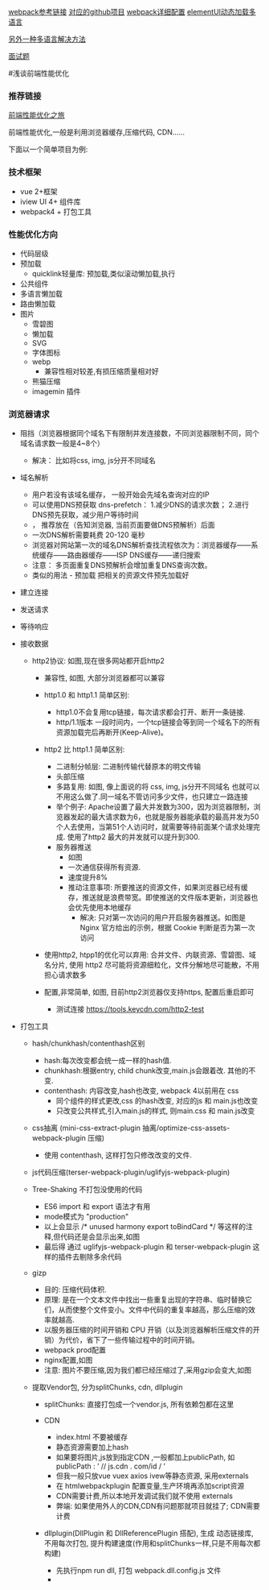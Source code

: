 [webpack参考链接](https://juejin.im/post/5b7d350951882542f3278b11#heading-0)
[对应的github项目](https://github.com/zxpsuper/createVue)
[webpack详细配置](https://juejin.im/post/5de87444518825124c50cd36)
[elementUI动态加载多语言](https://segmentfault.com/a/1190000020740061)

[另外一种多语言解决方法](https://github.com/kazupon/vue-i18n/issues/223)

[面试题](https://juejin.im/post/5e083e17f265da33997a4561?utm_source=gold_browser_extension)




#浅谈前端性能优化

### 推荐链接
[前端性能优化之旅](https://alienzhou.github.io/fe-performance-journey/#%E5%89%8D%E7%AB%AF%E9%9C%80%E8%A6%81%E6%80%A7%E8%83%BD%E4%BC%98%E5%8C%96%E4%B9%88%EF%BC%9F)

前端性能优化,一般是利用浏览器缓存,压缩代码, CDN......

下面以一个简单项目为例:
### 技术框架

- vue 2+框架
- iview UI 4+ 组件库
- webpack4 + 打包工具

### 性能优化方向
- 代码层级
 - 预加载
    - quicklink轻量库: 预加载,类似滚动懒加载,执行
 - 公共组件
 - 多语言懒加载
 - 路由懒加载
 - 图片
    - 雪碧图
    - 懒加载
    - SVG
    - 字体图标
    - webp
        - 兼容性相对较差,有损压缩质量相对好
    - 熊猫压缩
    - imagemin 插件
    

### 浏览器请求
  - 阻挡（浏览器根据同个域名下有限制并发连接数，不同浏览器限制不同，同个域名请求数一般是4~8个）
    - 解决： 比如将css, img, js分开不同域名
  - 域名解析
    - 用户若没有该域名缓存， 一般开始会先域名查询对应的IP
    - 可以使用DNS预获取 dns-prefetch： 1.减少DNS的请求次数； 2.进行DNS预先获取，减少用户等待时间
    - <link rel="dns-prefetch" href="//domain.com">， 推荐放在<meta http-equiv="x-dns-prefetch-control" content="on">（告知浏览器, 当前页面要做DNS预解析）后面
    - 一次DNS解析需要耗费 20-120 毫秒
    - 浏览器对网站第一次的域名DNS解析查找流程依次为：浏览器缓存——系统缓存——路由器缓存——ISP DNS缓存——递归搜索
    - 注意： 多页面重复DNS预解析会增加重复DNS查询次数。
    - 类似的用法  - 预加载 把相关的资源文件预先加载好 <link rel="preload" href="/styles.css" as="style">
  - 建立连接
  - 发送请求
  - 等待响应
  - 接收数据 
   
    - http2协议: 如图,现在很多网站都开启http2
        - 兼容性, 如图, 大部分浏览器都可以兼容
        - http1.0 和 http1.1 简单区别: 
            - http1.0不会复用tcp链接，每次请求都会打开、断开一条链接.
            - http/1.1版本 一段时间内，一个tcp链接会等到同一个域名下的所有资源加载完后再断开(Keep-Alive)。
        - http2 比 http1.1 简单区别:
            - 二进制分帧层: 二进制传输代替原本的明文传输
            - 头部压缩
            - 多路复用: 如图, 像上面说的将  css, img, js分开不同域名 也就可以不用这么做了.同一域名不管访问多少文件，也只建立一路连接
            - 举个例子: Apache设置了最大并发数为300，因为浏览器限制，浏览器发起的最大请求数为6，也就是服务器能承载的最高并发为50个人去使用，当第51个人访问时，就需要等待前面某个请求处理完成.
                       使用了http2 最大的并发就可以提升到300.
            - 服务器推送 
                - 如图
                - 一次通信获得所有资源.
                - 速度提升8%
                - 推动注意事项: 所要推送的资源文件，如果浏览器已经有缓存，推送就是浪费带宽。即使推送的文件版本更新，浏览器也会优先使用本地缓存
                    - 解决: 只对第一次访问的用户开启服务器推送。如图是 Nginx 官方给出的示例，根据 Cookie 判断是否为第一次访问
                         
        - 使用http2, htpp1的优化可以弃用: 合并文件、内联资源、雪碧图、域名分片, 使用 http2 尽可能将资源细粒化，文件分解地尽可能散，不用担心请求数多
        - 配置,非常简单, 如图, 目前http2浏览器仅支持https, 配置后重启即可
            - 测试连接 https://tools.keycdn.com/http2-test

- 打包工具 
    - hash/chunkhash/contenthash区别
        - hash:每次改变都会统一成一样的hash值.
        - chunkhash:根据entry, child chunk改变,main.js会跟着改. 其他的不变.
        - contenthash: 内容改变,hash也改变, webpack 4以前用在 css
            - 同个组件的样式更改,css 的hash改变, 对应的js 和 main.js也改变
            - 只改变公共样式,引入main.js的样式, 则main.css 和 main.js改变
        
    - css抽离 (mini-css-extract-plugin 抽离/optimize-css-assets-webpack-plugin 压缩)
        - 使用 contenthash, 这样打包只修改改变的文件.
     
    - js代码压缩(terser-webpack-plugin/uglifyjs-webpack-plugin)
    
    - Tree-Shaking 不打包没使用的代码 
        - ES6 import 和 export 语法才有用
        - mode模式为 "production"
        - 以上会显示 /* unused harmony export toBindCard */ 等这样的注释,但代码还是会显示出来,如图
        - 最后得 通过 uglifyjs-webpack-plugin 和 terser-webpack-plugin 这样的插件去剔除多余代码
    
    - gizp 
        - 目的: 压缩代码体积.
        - 原理: 是在一个文本文件中找出一些重复出现的字符串、临时替换它们，从而使整个文件变小。文件中代码的重复率越高，那么压缩的效率就越高.
        - 以服务器压缩的时间开销和 CPU 开销（以及浏览器解析压缩文件的开销）为代价，省下了一些传输过程中的时间开销。
        - webpack prod配置
        - nginx配置,如图
        - 注意: 图片不要压缩,因为我们都已经压缩过了,采用gzip会变大,如图
    
    - 提取Vendor包, 分为splitChunks, cdn, dllplugin 
        - splitChunks: 直接打包成一个vendor.js, 所有依赖包都在这里
        
        - CDN
            - index.html 不要被缓存
            - 静态资源需要加上hash
            - 如果要将图片,js放到指定CDN ,一般都加上publicPath, 如 publicPath : ’ // js.cdn . com/id / ’
            - 但我一般只放vue vuex axios ivew等静态资源, 采用externals
            - 在 htmlwebpackplugin 配置变量,生产环境再添加script资源
            - CDN需要计费,所以本地开发调试我们就不使用 externals
            - 弊端: 如果使用外人的CDN,CDN有问题那就项目就挂了; CDN需要计费
        - dllplugin(DllPlugin 和 DllReferencePlugin 搭配), 生成 动态链接库, 不用每次打包, 提升构建速度(作用和splitChunks一样,只是不用每次都构建)
            - 先执行npm run dll, 打包 webpack.dll.config.js 文件
            -    
            
        